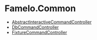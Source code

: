Famelo.Common
=============

- [AbstractInteractiveCommandController](https://github.com/mneuhaus/Famelo.Common/blob/master/Documentation/AbstractInteractiveCommandController.md)
- [DbCommandController](https://github.com/mneuhaus/Famelo.Common/blob/master/Documentation/DbCommandController.md)
- [FixtureCommandController](https://github.com/mneuhaus/Famelo.Common/blob/master/Documentation/FixtureCommandController.md)